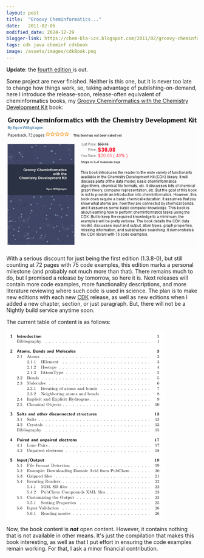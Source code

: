 ```yaml
---
layout: post
title:  "Groovy Cheminformatics..."
date:   2011-02-06
modified_date: 2024-12-29
blogger-link: https://chem-bla-ics.blogspot.com/2011/02/groovy-cheminformatics.html
tags: cdk java cheminf cdkbook
image: /assets/images/cdkBook.png
---
```


**Update**: the [fourth edition <i class="fa-solid fa-recycle fa-xs"></i>](https://chem-bla-ics.linkedchemistry.info/2012/01/15/groovy-cheminformatics-4th-edition.html) is out.

Some project are never finished. Neither is this one, but it is never too late to change how things work, so, taking advantage of
publishing-on-demand, here I introduce the release-soon, release-often equivalent of cheminformatics books, my
[Groovy Cheminformatics with the Chemistry Development Kit](http://www.lulu.com/product/paperback/groovy-cheminformatics-with-the-chemistry-development-kit/14745007)
book:

![](/assets/images/cdkBook.png)

With a serious discount for just being the first edition (1.3.8-0), but still counting at 72 pages with 75 code examples, this edition
marks a personal milestone (and probably not much more than that). There remains much to do, but I promised a release by tomorrow, so
here it is. Next releases will contain more code examples, more functionality descriptions, and more literature reviewing where such
code is used in science. The plan is to make new editions with each new [CDK](http://cdk.sf.net/) release, as well as new editions
when I added a new chapter, section, or just paragraph. But, there will not be a Nightly build service anytime soon.

The current table of content is as follows:

![](/assets/images/cdkBookToc1.png)

Now, the book content is ***not*** open content. However, it contains nothing that is not available in other means. It's just the
compilation that makes this book interesting, as well as that I put effort in ensuring the code examples remain working.
For that, I ask a minor financial contribution.
